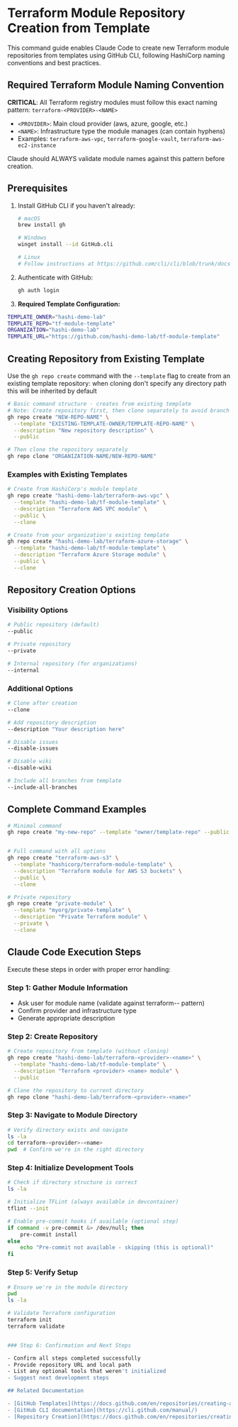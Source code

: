 # Terraform Module Repository Creation from Template

This command guide enables Claude Code to create new Terraform module repositories from templates using GitHub CLI, following HashiCorp naming conventions and best practices.

## Required Terraform Module Naming Convention

**CRITICAL**: All Terraform registry modules must follow this exact naming pattern:
`terraform-<PROVIDER>-<NAME>`

- `<PROVIDER>`: Main cloud provider (aws, azure, google, etc.)
- `<NAME>`: Infrastructure type the module manages (can contain hyphens)
- Examples: `terraform-aws-vpc`, `terraform-google-vault`, `terraform-aws-ec2-instance`

Claude should ALWAYS validate module names against this pattern before creation.

## Prerequisites

1. Install GitHub CLI if you haven't already:

   ```bash
   # macOS
   brew install gh

   # Windows
   winget install --id GitHub.cli

   # Linux
   # Follow instructions at https://github.com/cli/cli/blob/trunk/docs/install_linux.md
   ```

2. Authenticate with GitHub:

   ```bash
   gh auth login
   ```

3. **Required Template Configuration:**

```bash
TEMPLATE_OWNER="hashi-demo-lab"
TEMPLATE_REPO="tf-module-template"
ORGANIZATION="hashi-demo-lab"
TEMPLATE_URL="https://github.com/hashi-demo-lab/tf-module-template"
```

## Creating Repository from Existing Template

Use the `gh repo create` command with the `--template` flag to create from an existing template repository:
when cloning don't specify any directory path this will be inherited by default

```bash
# Basic command structure - creates from existing template
# Note: Create repository first, then clone separately to avoid branch reference issues
gh repo create "NEW-REPO-NAME" \
  --template "EXISTING-TEMPLATE-OWNER/TEMPLATE-REPO-NAME" \
  --description "New repository description" \
  --public

# Then clone the repository separately
gh repo clone "ORGANIZATION-NAME/NEW-REPO-NAME"
```

### Examples with Existing Templates

```bash
# Create from HashiCorp's module template
gh repo create "hashi-demo-lab/terraform-aws-vpc" \
  --template "hashi-demo-lab/tf-module-template" \
  --description "Terraform AWS VPC module" \
  --public \
  --clone

# Create from your organization's existing template
gh repo create "hashi-demo-lab/terraform-azure-storage" \
  --template "hashi-demo-lab/tf-module-template" \
  --description "Terraform Azure Storage module" \
  --public \
  --clone
```

## Repository Creation Options

### Visibility Options

```bash
# Public repository (default)
--public

# Private repository
--private

# Internal repository (for organizations)
--internal
```

### Additional Options

```bash
# Clone after creation
--clone

# Add repository description
--description "Your description here"

# Disable issues
--disable-issues

# Disable wiki
--disable-wiki

# Include all branches from template
--include-all-branches
```

## Complete Command Examples

```bash
# Minimal command
gh repo create "my-new-repo" --template "owner/template-repo" --public --clone


# Full command with all options
gh repo create "terraform-aws-s3" \
  --template "hashicorp/terraform-module-template" \
  --description "Terraform module for AWS S3 buckets" \
  --public \
  --clone

# Private repository
gh repo create "private-module" \
  --template "myorg/private-template" \
  --description "Private Terraform module" \
  --private \
  --clone
```

## Claude Code Execution Steps

Execute these steps in order with proper error handling:

### Step 1: Gather Module Information

- Ask user for module name (validate against terraform-<provider>-<name> pattern)
- Confirm provider and infrastructure type
- Generate appropriate description

### Step 2: Create Repository

```bash
# Create repository from template (without cloning)
gh repo create "hashi-demo-lab/terraform-<provider>-<name>" \
  --template "hashi-demo-lab/tf-module-template" \
  --description "Terraform <provider> <name> module" \
  --public

# Clone the repository to current directory
gh repo clone "hashi-demo-lab/terraform-<provider>-<name>"
```

### Step 3: Navigate to Module Directory

```bash
# Verify directory exists and navigate
ls -la
cd terraform-<provider>-<name>
pwd  # Confirm we're in the right directory
```

### Step 4: Initialize Development Tools

```bash
# Check if directory structure is correct
ls -la

# Initialize TFLint (always available in devcontainer)
tflint --init

# Enable pre-commit hooks if available (optional step)
if command -v pre-commit &> /dev/null; then
    pre-commit install
else
    echo "Pre-commit not available - skipping (this is optional)"
fi
```

### Step 5: Verify Setup

```bash
# Ensure we're in the module directory
pwd
ls -la

# Validate Terraform configuration
terraform init
terraform validate


### Step 6: Confirmation and Next Steps

- Confirm all steps completed successfully
- Provide repository URL and local path
- List any optional tools that weren't initialized
- Suggest next development steps

## Related Documentation

- [GitHub Templates](https://docs.github.com/en/repositories/creating-and-managing-repositories/creating-a-template-repository)
- [GitHub CLI documentation](https://cli.github.com/manual/)
- [Repository Creation](https://docs.github.com/en/repositories/creating-and-managing-repositories)
```
